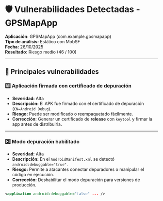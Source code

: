# 🛡️ Vulnerabilidades Detectadas - GPSMapApp

**Aplicación:** GPSMapApp (com.example.gpsmapapp)  
**Tipo de análisis:** Estático con MobSF  
**Fecha:** 26/10/2025  
**Resultado:** Riesgo medio (46 / 100)

---

## 🔴 Principales vulnerabilidades

### 1️⃣ Aplicación firmada con certificado de depuración
- **Severidad:** Alta  
- **Descripción:** El APK fue firmado con el certificado de depuración (`CN=Android Debug`).  
- **Riesgo:** Puede ser modificado o reempaquetado fácilmente.  
- **Corrección:** Generar un certificado de **release** con `keytool` y firmar la app antes de distribuirla.

---

### 2️⃣ Modo depuración habilitado
- **Severidad:** Alta  
- **Descripción:** En el `AndroidManifest.xml` se detectó `android:debuggable="true"`.  
- **Riesgo:** Permite a atacantes conectar depuradores o manipular el código en ejecución.  
- **Corrección:** Deshabilitar el modo depuración para versiones de producción.

```xml
<application android:debuggable="false" ... />
